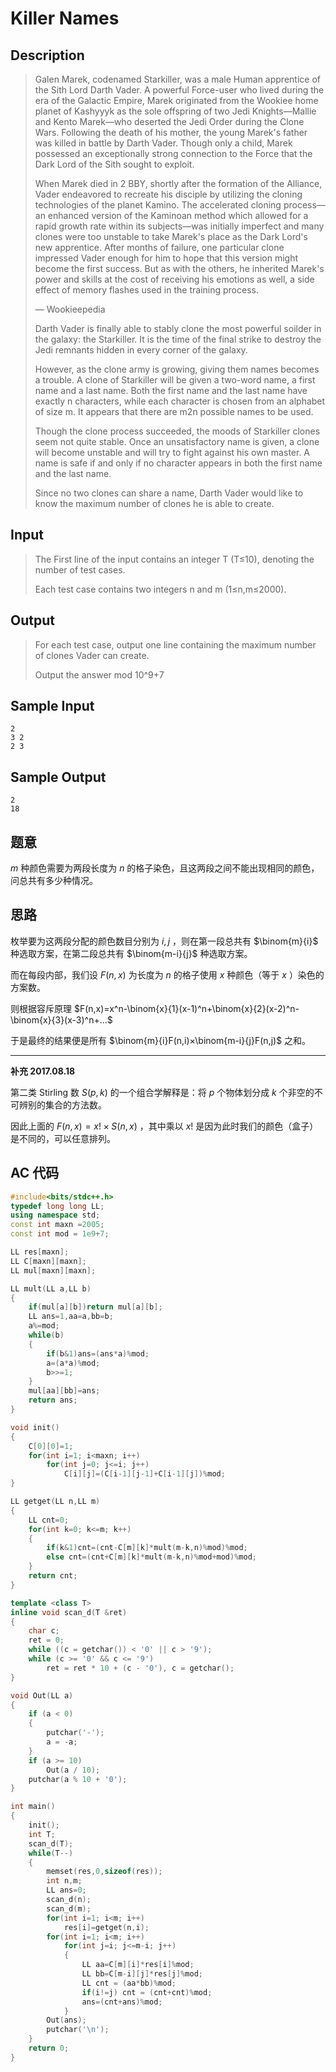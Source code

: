 # Killer Names

## **Description**

> Galen Marek, codenamed Starkiller, was a male Human apprentice of the Sith Lord Darth Vader. A powerful Force-user who lived during the era of the Galactic Empire, Marek originated from the Wookiee home planet of Kashyyyk as the sole offspring of two Jedi Knights—Mallie and Kento Marek—who deserted the Jedi Order during the Clone Wars. Following the death of his mother, the young Marek's father was killed in battle by Darth Vader. Though only a child, Marek possessed an exceptionally strong connection to the Force that the Dark Lord of the Sith sought to exploit.
>
> When Marek died in 2 BBY, shortly after the formation of the Alliance, Vader endeavored to recreate his disciple by utilizing the cloning technologies of the planet Kamino. The accelerated cloning process—an enhanced version of the Kaminoan method which allowed for a rapid growth rate within its subjects—was initially imperfect and many clones were too unstable to take Marek's place as the Dark Lord's new apprentice. After months of failure, one particular clone impressed Vader enough for him to hope that this version might become the first success. But as with the others, he inherited Marek's power and skills at the cost of receiving his emotions as well, a side effect of memory flashes used in the training process.
>
> — Wookieepedia
>
> Darth Vader is finally able to stably clone the most powerful soilder in the galaxy: the Starkiller. It is the time of the final strike to destroy the Jedi remnants hidden in every corner of the galaxy.
>
> However, as the clone army is growing, giving them names becomes a trouble. A clone of Starkiller will be given a two-word name, a first name and a last name. Both the first name and the last name have exactly n characters, while each character is chosen from an alphabet of size m. It appears that there are m2n possible names to be used.
>
> Though the clone process succeeded, the moods of Starkiller clones seem not quite stable. Once an unsatisfactory name is given, a clone will become unstable and will try to fight against his own master. A name is safe if and only if no character appears in both the first name and the last name.
>
> Since no two clones can share a name, Darth Vader would like to know the maximum number of clones he is able to create.



## **Input**

> The First line of the input contains an integer T (T≤10), denoting the number of test cases. 
>
> Each test case contains two integers n and m (1≤n,m≤2000).



## **Output**

> For each test case, output one line containing the maximum number of clones Vader can create.
>
> Output the answer  mod 10^9+7



## **Sample Input**

    2
    3 2
    2 3



## **Sample Output**

    2 
    18



## **题意**

$m$ 种颜色需要为两段长度为 $n$ 的格子染色，且这两段之间不能出现相同的颜色，问总共有多少种情况。



## **思路**

枚举要为这两段分配的颜色数目分别为 $i,j$ ，则在第一段总共有 $\binom{m}{i}$ 种选取方案，在第二段总共有 $\binom{m-i}{j}$ 种选取方案。

而在每段内部，我们设 $F(n,x)$ 为长度为 $n$ 的格子使用 $x$ 种颜色（等于 $x$ ）染色的方案数。

则根据容斥原理 $F(n,x)=x^n-\binom{x}{1}(x-1)^n+\binom{x}{2}(x-2)^n-\binom{x}{3}(x-3)^n+...$

于是最终的结果便是所有 $\binom{m}{i}F(n,i)×\binom{m-i}{j}F(n,j)$ 之和。

---

**补充 2017.08.18**

第二类 Stirling 数 $S(p,k)$ 的一个组合学解释是：将 $p$ 个物体划分成 $k$ 个非空的不可辨别的集合的方法数。

因此上面的 $F(n,x)=x!×S(n,x)$ ，其中乘以 $x!$ 是因为此时我们的颜色（盒子）是不同的，可以任意排列。



## **AC 代码**

```cpp
#include<bits/stdc++.h>
typedef long long LL;
using namespace std;
const int maxn =2005;
const int mod = 1e9+7;

LL res[maxn];
LL C[maxn][maxn];
LL mul[maxn][maxn];

LL mult(LL a,LL b)
{
    if(mul[a][b])return mul[a][b];
    LL ans=1,aa=a,bb=b;
    a%=mod;
    while(b)
    {
        if(b&1)ans=(ans*a)%mod;
        a=(a*a)%mod;
        b>>=1;
    }
    mul[aa][bb]=ans;
    return ans;
}

void init()
{
    C[0][0]=1;
    for(int i=1; i<maxn; i++)
        for(int j=0; j<=i; j++)
            C[i][j]=(C[i-1][j-1]+C[i-1][j])%mod;
}

LL getget(LL n,LL m)
{
    LL cnt=0;
    for(int k=0; k<=m; k++)
    {
        if(k&1)cnt=(cnt-C[m][k]*mult(m-k,n)%mod)%mod;
        else cnt=(cnt+C[m][k]*mult(m-k,n)%mod+mod)%mod;
    }
    return cnt;
}

template <class T>
inline void scan_d(T &ret)
{
    char c;
    ret = 0;
    while ((c = getchar()) < '0' || c > '9');
    while (c >= '0' && c <= '9')
        ret = ret * 10 + (c - '0'), c = getchar();
}

void Out(LL a)
{
    if (a < 0)
    {
        putchar('-');
        a = -a;
    }
    if (a >= 10)
        Out(a / 10);
    putchar(a % 10 + '0');
}

int main()
{
    init();
    int T;
    scan_d(T);
    while(T--)
    {
        memset(res,0,sizeof(res));
        int n,m;
        LL ans=0;
        scan_d(n);
        scan_d(m);
        for(int i=1; i<m; i++)
            res[i]=getget(n,i);
        for(int i=1; i<m; i++)
            for(int j=i; j<=m-i; j++)
            {
                LL aa=C[m][i]*res[i]%mod;
                LL bb=C[m-i][j]*res[j]%mod;
                LL cnt = (aa*bb)%mod;
                if(i!=j) cnt = (cnt+cnt)%mod;
                ans=(cnt+ans)%mod;
            }
        Out(ans);
        putchar('\n');
    }
    return 0;
}
```

